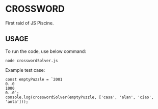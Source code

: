 # CROSSWORD

First raid of JS Piscine.

## USAGE

To run the code, use below command:

```
node crosswordSolver.js

```

Example test case:

```
const emptyPuzzle = `2001
0..0
1000
0..0`;
console.log(crosswordSolver(emptyPuzzle, ['casa', 'alan', 'ciao', 'anta']));

```